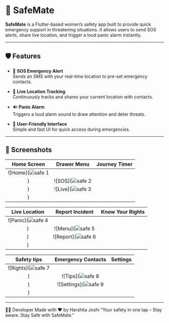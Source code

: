 # 🚨 SafeMate

**SafeMate** is a Flutter-based women’s safety app built to provide quick emergency support in threatening situations. It allows users to send SOS alerts, share live location, and trigger a loud panic alarm instantly.

---

## 🛡️ Features

- 📍 **SOS Emergency Alert**  
  Sends an SMS with your real-time location to pre-set emergency contacts.

- 🧭 **Live Location Tracking**  
  Continuously tracks and shares your current location with contacts.

- 🔊 **Panic Alarm**  
  Triggers a loud alarm sound to draw attention and deter threats.

- 📱 **User-Friendly Interface**  
  Simple and fast UI for quick access during emergencies.

---

## 📸 Screenshots

| Home Screen | Drawer Menu | Journey Timer |
|:-----------:|:---------:|:-------------:|
| ![Home](![safe 1](https://github.com/user-attachments/assets/7b32029c-01bd-4963-95dd-473a0c9ccfc3)
) | ![SOS](![safe 2](https://github.com/user-attachments/assets/28084445-b5c7-401a-aaee-20adb21539c8)
) | ![Live](![safe 3](https://github.com/user-attachments/assets/f34a808e-5a1d-453a-bdb3-dd05b0d745ed)
) |

| Live Location | Report Incident | Know Your Rights |
|:-----------:|:-----------:|:---------------:|
| ![Panic](![safe 4](https://github.com/user-attachments/assets/6bbf04b9-5dc2-403b-9fef-6dc58adeacb1)
) | ![Menu](![safe 5](https://github.com/user-attachments/assets/3d0a5659-dd96-4b4b-9f45-4e1e0919f1e0)
) | ![Report](![safe 6](https://github.com/user-attachments/assets/ea20ea04-9034-409c-aa0c-045ab598025f)
) |

| Safety tips | Emergency Contacts | Settings |
|:----------------:|:-----------:|:--------:|
| ![Rights](![safe 7](https://github.com/user-attachments/assets/050e4b9b-dcc2-4729-925b-35909b3db520)
) | ![Tips](![safe 8](https://github.com/user-attachments/assets/a2955baa-2520-46a4-9ef8-935dd0b54c2a)
) | ![Settings](![safe 9](https://github.com/user-attachments/assets/649159e7-af20-4350-be60-905a143c1d91)
) |

---

👩‍💻 Developer
Made with ❤️ by Harshita Joshi
“Your safety in one tap – Stay aware. Stay Safe with SafeMate.”
